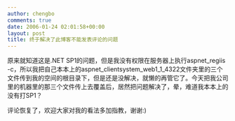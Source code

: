 ```yaml
---
author: chengbo
comments: true
date: 2006-01-24 02:01:58+00:00
layout: post
title: 终于解决了此博客不能发表评论的问题
---
```


原来就知道这是.NET SP1的问题，但是我没有权限在服务器上执行aspnet_regiis -c，所以我把自己本本上的aspnet_clientsystem_web1_1_4322文件夹里的三个文件传到我的空间的根目录下，但是还是没解决，就懒的再管它了。今天把我公司里的机器里的那三个文件传上去覆盖后，居然把问题解决了，晕，难道我本本上的没有打SP1？

评论恢复了，欢迎大家对我的看法多加指教，谢谢:)
